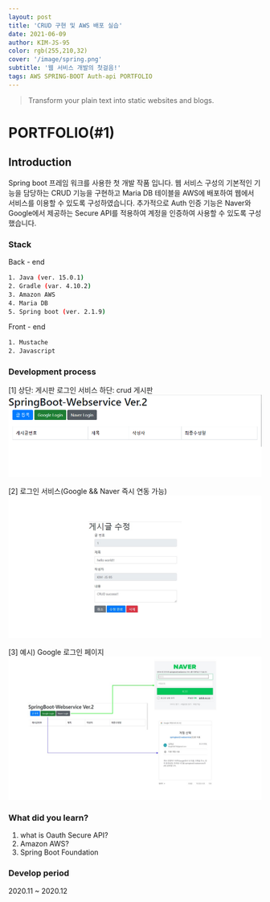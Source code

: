 ```yaml
---
layout: post
title: 'CRUD 구현 및 AWS 배포 실습'
date: 2021-06-09
author: KIM-JS-95
color: rgb(255,210,32)
cover: '/image/spring.png'
subtitle: '웹 서비스 개발의 첫걸음!'
tags: AWS SPRING-BOOT Auth-api PORTFOLIO
---
```


> Transform your plain text into static websites and blogs.

# PORTFOLIO(#1)

## Introduction

Spring boot 프레임 워크를 사용한 첫 개발 작품 입니다. 웹 서비스 구성의 기본적인 기능을 담당하는 CRUD 기능을 구현하고 Maria DB 테이블을 AWS에 배포하여 웹에서 서비스를 이용할 수 있도록 구성하였습니다.
추가적으로 Auth 인증 기능은 Naver와 Google에서 제공하는 Secure API를 적용하여 계정을 인증하여 사용할 수 있도록 구성했습니다.

### Stack

Back - end
```bash
1. Java (ver. 15.0.1)
2. Gradle (var. 4.10.2)
3. Amazon AWS
4. Maria DB
5. Spring boot (ver. 2.1.9)
```

Front - end
```bash
1. Mustache
2. Javascript
```

### Development process

[1] 상단: 게시판 로그인 서비스
하단: crud 게시판
![1.png](image/1.png)

[2] 로그인 서비스(Google && Naver 즉시 연동 가능)
![Content_View](image/Content_View.jpg)

[3] 예시) Google 로그인 페이지
![Login.jpg](image/Login.jpg)


### What did you learn?

1. what is Oauth Secure API?
2. Amazon AWS?
3. Spring Boot Foundation

### Develop period

2020.11 ~ 2020.12